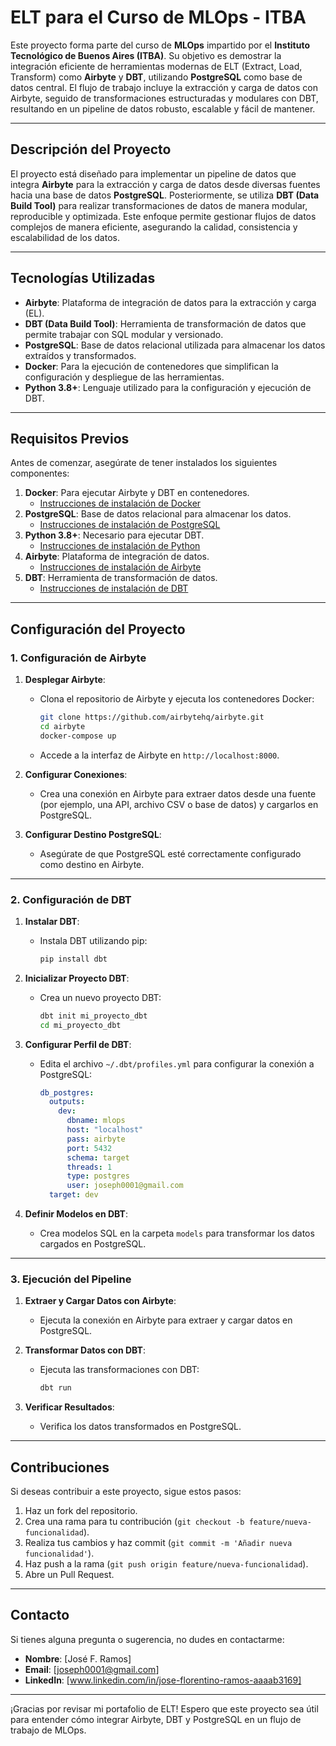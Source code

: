 # **ELT para el Curso de MLOps - ITBA**

Este proyecto forma parte del curso de **MLOps** impartido por el **Instituto Tecnológico de Buenos Aires (ITBA)**. Su objetivo es demostrar la integración eficiente de herramientas modernas de ELT (Extract, Load, Transform) como **Airbyte** y **DBT**, utilizando **PostgreSQL** como base de datos central. El flujo de trabajo incluye la extracción y carga de datos con Airbyte, seguido de transformaciones estructuradas y modulares con DBT, resultando en un pipeline de datos robusto, escalable y fácil de mantener.

---

## **Descripción del Proyecto**

El proyecto está diseñado para implementar un pipeline de datos que integra **Airbyte** para la extracción y carga de datos desde diversas fuentes hacia una base de datos **PostgreSQL**. Posteriormente, se utiliza **DBT (Data Build Tool)** para realizar transformaciones de datos de manera modular, reproducible y optimizada. Este enfoque permite gestionar flujos de datos complejos de manera eficiente, asegurando la calidad, consistencia y escalabilidad de los datos.

---

## **Tecnologías Utilizadas**

- **Airbyte**: Plataforma de integración de datos para la extracción y carga (EL).
- **DBT (Data Build Tool)**: Herramienta de transformación de datos que permite trabajar con SQL modular y versionado.
- **PostgreSQL**: Base de datos relacional utilizada para almacenar los datos extraídos y transformados.
- **Docker**: Para la ejecución de contenedores que simplifican la configuración y despliegue de las herramientas.
- **Python 3.8+**: Lenguaje utilizado para la configuración y ejecución de DBT.

---

## **Requisitos Previos**

Antes de comenzar, asegúrate de tener instalados los siguientes componentes:

1. **Docker**: Para ejecutar Airbyte y DBT en contenedores.
   - [Instrucciones de instalación de Docker](https://docs.docker.com/get-docker/)
2. **PostgreSQL**: Base de datos relacional para almacenar los datos.
   - [Instrucciones de instalación de PostgreSQL](https://www.postgresql.org/download/)
3. **Python 3.8+**: Necesario para ejecutar DBT.
   - [Instrucciones de instalación de Python](https://www.python.org/downloads/)
4. **Airbyte**: Plataforma de integración de datos.
   - [Instrucciones de instalación de Airbyte](https://docs.airbyte.com/deploying-airbyte/local-deployment/)
5. **DBT**: Herramienta de transformación de datos.
   - [Instrucciones de instalación de DBT](https://docs.getdbt.com/docs/get-started/installation)

---

## **Configuración del Proyecto**

### **1. Configuración de Airbyte**

1. **Desplegar Airbyte**:
   - Clona el repositorio de Airbyte y ejecuta los contenedores Docker:
     ```bash
     git clone https://github.com/airbytehq/airbyte.git
     cd airbyte
     docker-compose up
     ```
   - Accede a la interfaz de Airbyte en `http://localhost:8000`.

2. **Configurar Conexiones**:
   - Crea una conexión en Airbyte para extraer datos desde una fuente (por ejemplo, una API, archivo CSV o base de datos) y cargarlos en PostgreSQL.

3. **Configurar Destino PostgreSQL**:
   - Asegúrate de que PostgreSQL esté correctamente configurado como destino en Airbyte.

---

### **2. Configuración de DBT**

1. **Instalar DBT**:
   - Instala DBT utilizando pip:
     ```bash
     pip install dbt
     ```

2. **Inicializar Proyecto DBT**:
   - Crea un nuevo proyecto DBT:
     ```bash
     dbt init mi_proyecto_dbt
     cd mi_proyecto_dbt
     ```

3. **Configurar Perfil de DBT**:
   - Edita el archivo `~/.dbt/profiles.yml` para configurar la conexión a PostgreSQL:
     ```yaml
     db_postgres:
       outputs:
         dev:
           dbname: mlops
           host: "localhost"
           pass: airbyte
           port: 5432
           schema: target
           threads: 1
           type: postgres
           user: joseph0001@gmail.com
       target: dev
     ```

4. **Definir Modelos en DBT**:
   - Crea modelos SQL en la carpeta `models` para transformar los datos cargados en PostgreSQL.

---

### **3. Ejecución del Pipeline**

1. **Extraer y Cargar Datos con Airbyte**:
   - Ejecuta la conexión en Airbyte para extraer y cargar datos en PostgreSQL.

2. **Transformar Datos con DBT**:
   - Ejecuta las transformaciones con DBT:
     ```bash
     dbt run
     ```

3. **Verificar Resultados**:
   - Verifica los datos transformados en PostgreSQL.

---

## **Contribuciones**

Si deseas contribuir a este proyecto, sigue estos pasos:

1. Haz un fork del repositorio.
2. Crea una rama para tu contribución (`git checkout -b feature/nueva-funcionalidad`).
3. Realiza tus cambios y haz commit (`git commit -m 'Añadir nueva funcionalidad'`).
4. Haz push a la rama (`git push origin feature/nueva-funcionalidad`).
5. Abre un Pull Request.

---

## **Contacto**

Si tienes alguna pregunta o sugerencia, no dudes en contactarme:

- **Nombre**: [José F. Ramos]
- **Email**: [joseph0001@gmail.com]
- **LinkedIn**: [www.linkedin.com/in/jose-florentino-ramos-aaaab3169]

---

¡Gracias por revisar mi portafolio de ELT! Espero que este proyecto sea útil para entender cómo integrar Airbyte, DBT y PostgreSQL en un flujo de trabajo de MLOps.